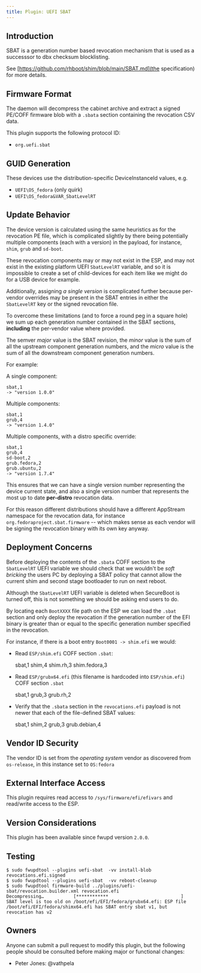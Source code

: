 ```yaml
---
title: Plugin: UEFI SBAT
---
```


## Introduction

SBAT is a generation number based revocation mechanism that is used as a successsor to dbx checksum
blocklisting.

See [https://github.com/rhboot/shim/blob/main/SBAT.md](the specification) for more details.

## Firmware Format

The daemon will decompress the cabinet archive and extract a signed PE/COFF firmware blob with a
`.sbata` section containing the revocation CSV data.

This plugin supports the following protocol ID:

* `org.uefi.sbat`

## GUID Generation

These devices use the distribution-specific DeviceInstanceId values, e.g.

* `UEFI\OS_fedora` (only quirk)
* `UEFI\OS_fedora&VAR_SbatLevelRT`

## Update Behavior

The device version is calculated using the same heuristics as for the revocation PE file, which is
complicated slightly by there being potentially multiple components (each with a version) in the
payload, for instance, `shim`, `grub` and `sd-boot`.

These revocation components may or may not exist in the ESP, and may not exist in the existing
platform UEFI `SbatLevelRT` variable, and so it is impossible to create a set of child-devices
for each item like we might do for a USB device for example.

Additionally, assigning *a single version* is complicated further because per-vendor overrides may
be present in the SBAT entries in either the `SbatLevelRT` key or the signed revocation file.

To overcome these limitations (and to force a round peg in a square hole) we sum up each generation
number contained in the SBAT sections, **including** the per-vendor value where provided.

The semver *major* value is the SBAT revision, the *minor* value is the sum of all the upstream
component generation numbers, and the *micro* value is the sum of all the downstream component
generation numbers.

For example:

A single component:

    sbat,1
    -> "version 1.0.0"

Multiple components:

    sbat,1
    grub,4
    -> "version 1.4.0"

Multiple components, with a distro specific override:

    sbat,1
    grub,4
    sd-boot,2
    grub.fedora,2
    grub.ubuntu,2
    -> "version 1.7.4"

This ensures that we can have a single version number representing the device current state, and
also a single version number that represents the most up to date **per-distro** revocation data.

For this reason different distributions should have a different AppStream namespace for the
revocation data, for instance `org.fedoraproject.sbat.firmware` -- which makes sense as each vendor
will be signing the revocation binary with its own key anyway.

## Deployment Concerns

Before deploying the contents of the `.sbata` COFF section to the `SbatLevelRT` UEFI variable we
should check that we wouldn't be *soft bricking* the users PC by deploying a SBAT policy that cannot
allow the current shim and second stage bootloader to run on next reboot.

Although the `SbatLevelRT` UEFI variable is deleted when SecureBoot is turned off, this is not
something we should be asking end users to do.

By locating each `BootXXXX` file path on the ESP we can load the `.sbat` section and only deploy
the revocation if the generation number of the EFI binary is greater than or equal to the specific
generation number specified in the revocation.

For instance, if there is a boot entry `Boot0001 -> shim.efi` we would:

* Read `ESP/shim.efi` COFF section `.sbat`:

    sbat,1
    shim,4
    shim.rh,3
    shim.fedora,3

* Read `ESP/grubx64.efi` (this filename is hardcoded into `ESP/shim.efi`) COFF section `.sbat`

    sbat,1
    grub,3
    grub.rh,2

* Verify that the `.sbata` section in the `revocations.efi` payload is not newer that each of the
   file-defined SBAT values:

    sbat,1
    shim,2
    grub,3
    grub.debian,4

## Vendor ID Security

The vendor ID is set from the *operating system* vendor as discovered from `os-release`, in this
instance set to `OS:fedora`

## External Interface Access

This plugin requires read access to `/sys/firmware/efi/efivars` and read/write access to the ESP.

## Version Considerations

This plugin has been available since fwupd version `2.0.0`.

## Testing

    $ sudo fwupdtool --plugins uefi-sbat  -vv install-blob revocations.efi.signed
    $ sudo fwupdtool --plugins uefi-sbat  -vv reboot-cleanup
    $ sudo fwupdtool firmware-build ../plugins/uefi-sbat/revocation.builder.xml revocation.efi
    Decompressing…           [************                           ]
    SBAT level is too old on /boot/efi/EFI/fedora/grubx64.efi: ESP file /boot/efi/EFI/fedora/shimx64.efi has SBAT entry sbat v1, but revocation has v2

## Owners

Anyone can submit a pull request to modify this plugin, but the following people should be
consulted before making major or functional changes:

* Peter Jones: @vathpela
